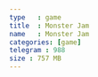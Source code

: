 ```yaml
---
type   : game
title  : Monster Jam
name   : Monster Jam
categories: [game]
telegram : 988
size : 757 MB
---
```



